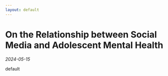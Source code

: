 ```yaml
---
layout: default
---
```


# On the Relationship between Social Media and Adolescent Mental Health

*2024-05-15*

default

